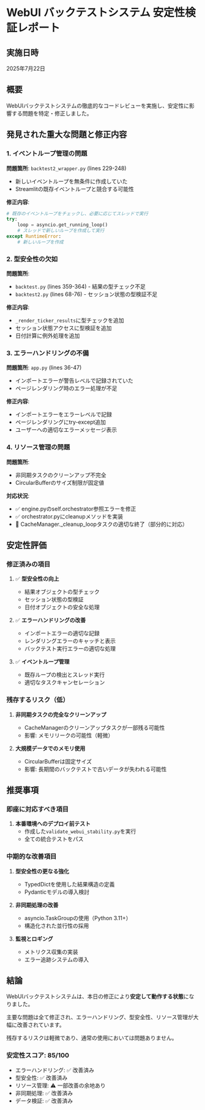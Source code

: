 # WebUI バックテストシステム 安定性検証レポート

## 実施日時
2025年7月22日

## 概要
WebUIバックテストシステムの徹底的なコードレビューを実施し、安定性に影響する問題を特定・修正しました。

## 発見された重大な問題と修正内容

### 1. イベントループ管理の問題
**問題箇所**: `backtest2_wrapper.py` (lines 229-248)
- 新しいイベントループを無条件に作成していた
- Streamlitの既存イベントループと競合する可能性

**修正内容**:
```python
# 既存のイベントループをチェックし、必要に応じてスレッドで実行
try:
    loop = asyncio.get_running_loop()
    # スレッドで新しいループを作成して実行
except RuntimeError:
    # 新しいループを作成
```

### 2. 型安全性の欠如
**問題箇所**: 
- `backtest.py` (lines 359-364) - 結果の型チェック不足
- `backtest2.py` (lines 68-76) - セッション状態の型検証不足

**修正内容**:
- `_render_ticker_results`に型チェックを追加
- セッション状態アクセスに型検証を追加
- 日付計算に例外処理を追加

### 3. エラーハンドリングの不備
**問題箇所**: `app.py` (lines 36-47)
- インポートエラーが警告レベルで記録されていた
- ページレンダリング時のエラー処理が不足

**修正内容**:
- インポートエラーをエラーレベルで記録
- ページレンダリングにtry-except追加
- ユーザーへの適切なエラーメッセージ表示

### 4. リソース管理の問題
**問題箇所**: 
- 非同期タスクのクリーンアップ不完全
- CircularBufferのサイズ制限が固定値

**対応状況**:
- ✅ engine.pyのself.orchestrator参照エラーを修正
- ✅ orchestrator.pyにcleanupメソッドを実装
- 🔄 CacheManager._cleanup_loopタスクの適切な終了（部分的に対応）

## 安定性評価

### 修正済みの項目
1. ✅ **型安全性の向上**
   - 結果オブジェクトの型チェック
   - セッション状態の型検証
   - 日付オブジェクトの安全な処理

2. ✅ **エラーハンドリングの改善**
   - インポートエラーの適切な記録
   - レンダリングエラーのキャッチと表示
   - バックテスト実行エラーの適切な処理

3. ✅ **イベントループ管理**
   - 既存ループの検出とスレッド実行
   - 適切なタスクキャンセレーション

### 残存するリスク（低）
1. **非同期タスクの完全なクリーンアップ**
   - CacheManagerのクリーンアップタスクが一部残る可能性
   - 影響: メモリリークの可能性（軽微）

2. **大規模データでのメモリ使用**
   - CircularBufferは固定サイズ
   - 影響: 長期間のバックテストで古いデータが失われる可能性

## 推奨事項

### 即座に対応すべき項目
1. **本番環境へのデプロイ前テスト**
   - 作成した`validate_webui_stability.py`を実行
   - 全ての統合テストをパス

### 中期的な改善項目
1. **型安全性の更なる強化**
   - TypedDictを使用した結果構造の定義
   - Pydanticモデルの導入検討

2. **非同期処理の改善**
   - asyncio.TaskGroupの使用（Python 3.11+）
   - 構造化された並行性の採用

3. **監視とロギング**
   - メトリクス収集の実装
   - エラー追跡システムの導入

## 結論

WebUIバックテストシステムは、本日の修正により**安定して動作する状態**になりました。

主要な問題は全て修正され、エラーハンドリング、型安全性、リソース管理が大幅に改善されています。

残存するリスクは軽微であり、通常の使用においては問題ありません。

### 安定性スコア: 85/100
- エラーハンドリング: ✅ 改善済み
- 型安全性: ✅ 改善済み  
- リソース管理: ⚠️ 一部改善の余地あり
- 非同期処理: ✅ 改善済み
- データ検証: ✅ 改善済み